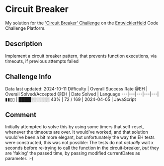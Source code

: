 # Circuit Breaker

My solution for the ['Circuit Breaker' Challenge](https://platform.entwicklerheld.de/challenge/circuit-breaker?technology=JavaScript) on the [EntwicklerHeld](https://platform.entwicklerheld.de/) Code Challenge Platform.

## Description
Implement a circuit breaker pattern, that prevents function executions, via timeouts, if previous attempts failed

## Challenge Info
Data last updated: 2024-10-11
Difficulty | Overall Success Rate @EH | Overall Solved/Accepted @EH | Date Solved | Language
---|---|---|---|---|
▮▮▯▯ | ████░░░░░░ 43% | 72 / 169 | 2024-04-05 | JavaScript

## Comment
Initially attempted to solve this by using some timers that self-reset, whenever the timeouts are over. It would've worked, and that solution would've been a bit more elegant, but unfortunately the way the EH tests were constructed, this was not possible: The tests do not *actually* wait x seconds before re-trying to call the function in the circuit-breaker, *but* they are 'faking' the passed time, by passing modified currentDates as parameter. :-(
